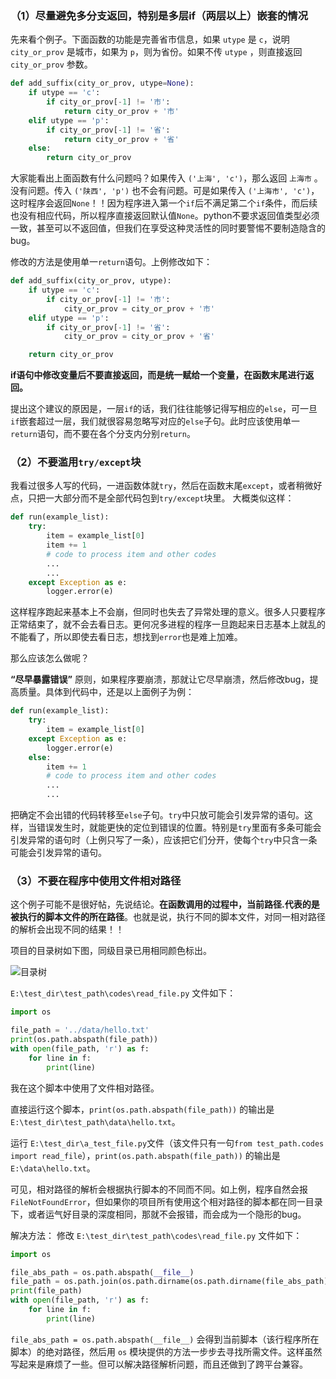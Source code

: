 ### （1）尽量避免多分支返回，特别是多层if（两层以上）嵌套的情况
先来看个例子。下面函数的功能是完善省市信息，如果 ``utype`` 是 ``c``，说明 ``city_or_prov`` 是城市，如果为 ``p``，则为省份。如果不传 ``utype`` ，则直接返回 ``city_or_prov`` 参数。
```python
def add_suffix(city_or_prov, utype=None):
    if utype == 'c':
        if city_or_prov[-1] != '市':
            return city_or_prov + '市'
    elif utype == 'p':
        if city_or_prov[-1] != '省':
            return city_or_prov + '省'
    else:
        return city_or_prov
```
大家能看出上面函数有什么问题吗？如果传入 ``('上海', 'c')``，那么返回 ``上海市`` 。没有问题。传入 ``('陕西', 'p')`` 也不会有问题。可是如果传入 ``('上海市', 'c')``，这时程序会返回``None``！！因为程序进入第一个``if``后不满足第二个``if``条件，而后续也没有相应代码，所以程序直接返回默认值``None``。python不要求返回值类型必须一致，甚至可以不返回值，但我们在享受这种灵活性的同时要警惕不要制造隐含的bug。

修改的方法是使用单一``return``语句。上例修改如下：
```python
def add_suffix(city_or_prov, utype):
    if utype == 'c':
        if city_or_prov[-1] != '市':
            city_or_prov = city_or_prov + '市'
    elif utype == 'p':
        if city_or_prov[-1] != '省':
            city_or_prov = city_or_prov + '省'

    return city_or_prov
```
**if语句中修改变量后不要直接返回，而是统一赋给一个变量，在函数末尾进行返回。**

提出这个建议的原因是，一层``if``的话，我们往往能够记得写相应的``else``，可一旦``if``嵌套超过一层，我们就很容易忽略写对应的``else``子句。此时应该使用单一``return``语句，而不要在各个分支内分别``return``。

### （2）不要滥用``try/except``块
我看过很多人写的代码，一进函数体就``try``，然后在函数末尾``except``，或者稍微好点，只把一大部分而不是全部代码包到``try/except``块里。
大概类似这样：
```python
def run(example_list):
    try:
        item = example_list[0]
        item += 1
        # code to process item and other codes
        ...
        ...
    except Exception as e:
        logger.error(e)
```
这样程序跑起来基本上不会崩，但同时也失去了异常处理的意义。很多人只要程序正常结束了，就不会去看日志。更何况多进程的程序一旦跑起来日志基本上就乱的不能看了，所以即使去看日志，想找到``error``也是难上加难。

那么应该怎么做呢？

**“尽早暴露错误”** 原则，如果程序要崩溃，那就让它尽早崩溃，然后修改bug，提高质量。具体到代码中，还是以上面例子为例：
```python
def run(example_list):
    try:
        item = example_list[0]
    except Exception as e:
        logger.error(e)
    else:
        item += 1
        # code to process item and other codes
        ...
        ...
```
把确定不会出错的代码转移至``else``子句。``try``中只放可能会引发异常的语句。这样，当错误发生时，就能更快的定位到错误的位置。特别是``try``里面有多条可能会引发异常的语句时（上例只写了一条），应该把它们分开，使每个``try``中只含一条可能会引发异常的语句。

### （3）不要在程序中使用文件相对路径
这个例子可能不是很好帖，先说结论。**在函数调用的过程中，当前路径.代表的是被执行的脚本文件的所在路径**。也就是说，执行不同的脚本文件，对同一相对路径的解析会出现不同的结果！！

项目的目录树如下图，同级目录已用相同颜色标出。

![目录树](https://github.com/hangxuu/blog/blob/master/images/path_1.png)

``E:\test_dir\test_path\codes\read_file.py`` 文件如下：
``` python
import os

file_path = '../data/hello.txt'
print(os.path.abspath(file_path))
with open(file_path, 'r') as f:
    for line in f:
        print(line)
```
我在这个脚本中使用了文件相对路径。

直接运行这个脚本，``print(os.path.abspath(file_path))`` 的输出是 ``E:\test_dir\test_path\data\hello.txt``。

运行 ``E:\test_dir\a_test_file.py``文件（该文件只有一句``from test_path.codes import read_file``），``print(os.path.abspath(file_path))`` 的输出是 ``E:\data\hello.txt``。

可见，相对路径的解析会根据执行脚本的不同而不同。如上例，程序自然会报 ``FileNotFoundError``，但如果你的项目所有使用这个相对路径的脚本都在同一目录下，或者运气好目录的深度相同，那就不会报错，而会成为一个隐形的bug。

解决方法：
修改 ``E:\test_dir\test_path\codes\read_file.py`` 文件如下：
``` python
import os

file_abs_path = os.path.abspath(__file__)
file_path = os.path.join(os.path.dirname(os.path.dirname(file_abs_path)), 'data', 'hello.txt')
print(file_path)
with open(file_path, 'r') as f:
    for line in f:
        print(line)
```
``file_abs_path = os.path.abspath(__file__)`` 会得到当前脚本（该行程序所在脚本）的绝对路径，然后用 ``os`` 模块提供的方法一步步去寻找所需文件。这样虽然写起来是麻烦了一些。但可以解决路径解析问题，而且还做到了跨平台兼容。